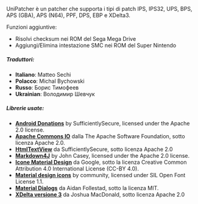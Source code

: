 UniPatcher è un patcher che supporta i tipi di patch IPS, IPS32, UPS, BPS, APS (GBA), APS (N64), PPF, DPS, EBP e XDelta3.

Funzioni aggiuntive:

- Risolvi checksum nei ROM del Sega Mega Drive
- Aggiungi/Elimina intestazione SMC nei ROM del Super Nintendo

##### Traduttori:

- **Italiano**: Matteo Sechi
- **Polacco**: Michal Bychowski
- **Russo**: Борис Тимофеев
- **Ukrainian**: Володимир Шевчук

##### Librerie usate:

- [**Android Donations**](https://github.com/SufficientlySecure/donations) by SufficientlySecure, licensed under the Apache 2.0 license.
- [**Apache Commons IO**](https://commons.apache.org/proper/commons-io/) dalla The Apache Software Foundation, sotto licenza Apache 2.0.
- [**HtmlTextView**](https://github.com/SufficientlySecure/html-textview) da SufficientlySecure, sotto licenza Apache 2.0
- [**Markdown4J**](https://github.com/jdcasey/markdown4j) by John Casey, licensed under the Apache 2.0 license.
- [**Icone Material Design**](https://github.com/google/material-design-icons) da Google, sotto la licenza Creative Common Attribution 4.0 International License (CC-BY 4.0).
- [**Material design icons**](https://materialdesignicons.com) by community, licensed under SIL Open Font License 1.1.
- [**Material Dialogs**](https://github.com/afollestad/material-dialogs) da Aidan Follestad, sotto la licenza MIT.
- [**XDelta versione 3**](https://github.com/jmacd/xdelta) da Joshua MacDonald, sotto licenza Apache 2.0

